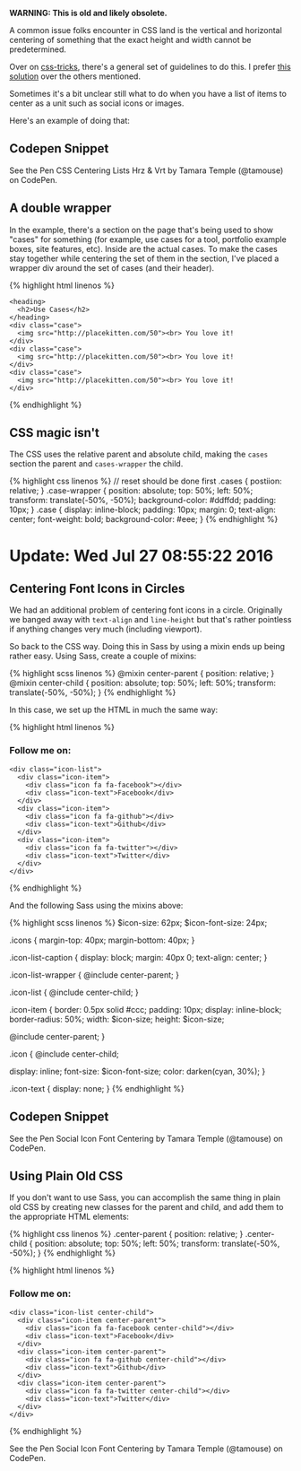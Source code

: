 **WARNING: This is old and likely obsolete.**

A common issue folks encounter in CSS land is the vertical and horizontal centering of something that the exact height and width cannot be predetermined.

Over on [css-tricks](https://css-tricks.com/), there\'s a general set of guidelines to do this. I prefer [this solution](https://css-tricks.com/centering-css-complete-guide/#both-unknown) over the others mentioned.

Sometimes it\'s a bit unclear still what to do when you have a list of items to center as a unit such as social icons or images.

Here\'s an example of doing that:

Codepen Snippet
---------------

<p data-height="449" data-theme-id="light" data-slug-hash="YWvpOo" data-default-tab="result" data-user="tamouse" data-embed-version="2" class="codepen">

See the Pen CSS Centering Lists Hrz & Vrt by Tamara Temple (@tamouse) on CodePen.

</p>

<script async src="//assets.codepen.io/assets/embed/ei.js"></script>

A double wrapper
----------------

In the example, there\'s a section on the page that\'s being used to show \"cases\" for something (for example, use cases for a tool, portfolio example boxes, site features, etc). Inside are the actual cases. To make the cases stay together while centering the set of them in the section, I\'ve placed a wrapper div around the set of cases (and their header).

{% highlight html linenos %}

<section class="cases">

``` {.example}
<heading>
  <h2>Use Cases</h2>
</heading>
<div class="case">
  <img src="http://placekitten.com/50"><br> You love it!
</div>
<div class="case">
  <img src="http://placekitten.com/50"><br> You love it!
</div>
<div class="case">
  <img src="http://placekitten.com/50"><br> You love it!
</div>
```

</section>

{% endhighlight %}

CSS magic isn\'t
----------------

The CSS uses the relative parent and absolute child, making the `cases` section the parent and `cases-wrapper` the child.

{% highlight css linenos %} // reset should be done first .cases { postiion: relative; } .case-wrapper { position: absolute; top: 50%; left: 50%; transform: translate(-50%, -50%); background-color: \#ddffdd; padding: 10px; } .case { display: inline-block; padding: 10px; margin: 0; text-align: center; font-weight: bold; background-color: \#eee; } {% endhighlight %}

Update: Wed Jul 27 08:55:22 2016
================================

Centering Font Icons in Circles
-------------------------------

We had an additional problem of centering font icons in a circle. Originally we banged away with `text-align` and `line-height` but that\'s rather pointless if anything changes very much (including viewport).

So back to the CSS way. Doing this in Sass by using a mixin ends up being rather easy. Using Sass, create a couple of mixins:

{% highlight scss linenos %} @mixin center-parent { position: relative; } @mixin center-child { position: absolute; top: 50%; left: 50%; transform: translate(-50%, -50%); } {% endhighlight %}

In this case, we set up the HTML in much the same way:

{% highlight html linenos %}

<h3 class="icon-list-caption">

Follow me on:

</h3>

``` {.example}
<div class="icon-list">
  <div class="icon-item">
    <div class="icon fa fa-facebook"></div>
    <div class="icon-text">Facebook</div>
  </div>
  <div class="icon-item">
    <div class="icon fa fa-github"></div>
    <div class="icon-text">Github</div>
  </div>
  <div class="icon-item">
    <div class="icon fa fa-twitter"></div>
    <div class="icon-text">Twitter</div>
  </div>
</div>
```

{% endhighlight %}

And the following Sass using the mixins above:

{% highlight scss linenos %} \$icon-size: 62px; \$icon-font-size: 24px;

.icons { margin-top: 40px; margin-bottom: 40px; }

.icon-list-caption { display: block; margin: 40px 0; text-align: center; }

.icon-list-wrapper { @include center-parent; }

.icon-list { @include center-child; }

.icon-item { border: 0.5px solid \#ccc; padding: 10px; display: inline-block; border-radius: 50%; width: \$icon-size; height: \$icon-size;

@include center-parent; }

.icon { @include center-child;

display: inline; font-size: \$icon-font-size; color: darken(cyan, 30%); }

.icon-text { display: none; } {% endhighlight %}

Codepen Snippet
---------------

<p data-height="265" data-theme-id="light" data-slug-hash="jAKGWW" data-default-tab="result" data-user="tamouse" data-embed-version="2" class="codepen">

See the Pen Social Icon Font Centering by Tamara Temple (@tamouse) on CodePen.

</p>

<script async src="//assets.codepen.io/assets/embed/ei.js"></script>

Using Plain Old CSS
-------------------

If you don\'t want to use Sass, you can accomplish the same thing in plain old CSS by creating new classes for the parent and child, and add them to the appropriate HTML elements:

{% highlight css linenos %} .center-parent { position: relative; } .center-child { position: absolute; top: 50%; left: 50%; transform: translate(-50%, -50%); } {% endhighlight %}

{% highlight html linenos %}

<h3 class="icon-list-caption">

Follow me on:

</h3>

``` {.example}
<div class="icon-list center-child">
  <div class="icon-item center-parent">
    <div class="icon fa fa-facebook center-child"></div>
    <div class="icon-text">Facebook</div>
  </div>
  <div class="icon-item center-parent">
    <div class="icon fa fa-github center-child"></div>
    <div class="icon-text">Github</div>
  </div>
  <div class="icon-item center-parent">
    <div class="icon fa fa-twitter center-child"></div>
    <div class="icon-text">Twitter</div>
  </div>
</div>
```

{% endhighlight %}

<p data-height="265" data-theme-id="light" data-slug-hash="BzVmvJ" data-default-tab="result" data-user="tamouse" data-embed-version="2" class="codepen">

See the Pen Social Icon Font Centering by Tamara Temple (@tamouse) on CodePen.

</p>

<script async src="//assets.codepen.io/assets/embed/ei.js"></script>
